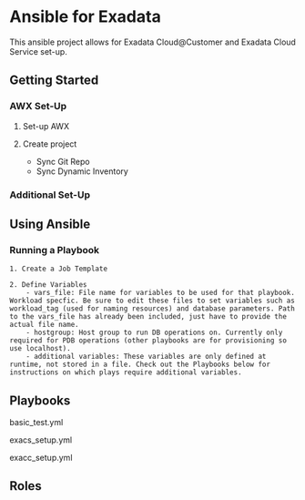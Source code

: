 # Ansible for Exadata

This ansible project allows for Exadata Cloud@Customer and Exadata Cloud Service set-up. 

## Getting Started

### AWX Set-Up

1. Set-up AWX

2. Create project
    - Sync Git Repo
    - Sync Dynamic Inventory

### Additional Set-Up


## Using Ansible

### Running a Playbook
 
    1. Create a Job Template
    
    2. Define Variables
        - vars_file: File name for variables to be used for that playbook. Workload specfic. Be sure to edit these files to set variables such as workload_tag (used for naming resources) and database parameters. Path to the vars_file has already been included, just have to provide the actual file name. 
        - hostgroup: Host group to run DB operations on. Currently only required for PDB operations (other playbooks are for provisioning so use localhost).
        - additional variables: These variables are only defined at runtime, not stored in a file. Check out the Playbooks below for instructions on which plays require additional variables.

## Playbooks

basic_test.yml

exacs_setup.yml

exacc_setup.yml




## Roles
